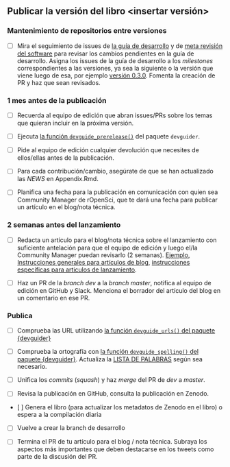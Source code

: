 ## Publicar la versión del libro <insertar versión>

### Mantenimiento de repositorios entre versiones

- [ ] Mira el seguimiento de issues de [la guía de desarrollo](https://github.com/ropensci/dev_guide/issues) y de [meta revisión del software](https://github.com/ropensci/software-review-meta/issues) para revisar los cambios pendientes en la guía de desarrollo. Asigna los issues de la guía de desarrollo a los *milestones* correspondientes a las versiones, ya sea la siguiente o la versión que viene luego de esa, por ejemplo [versión 0.3.0](https://github.com/ropensci/dev_guide/milestone/2). Fomenta la creación de PR y haz que sean revisados.

### 1 mes antes de la publicación

- [ ] Recuerda al equipo de edición que abran issues/PRs sobre los temas que quieran incluir en la próxima versión.

- [ ] Ejecuta [la función `devguide_prerelease()`](https://github.com/ropensci-org/devguider) del paquete `devguider`.

- [ ] Pide al equipo de edición cualquier devolución que necesites de ellos/ellas antes de la publicación.

- [ ] Para cada contribución/cambio, asegúrate de que se han actualizado las *NEWS* en Appendix.Rmd.

- [ ] Planifica una fecha para la publicación en comunicación con quien sea Community Manager de rOpenSci, que te dará una fecha para publicar un artículo en el blog/nota técnica.

### 2 semanas antes del lanzamiento

- [ ] Redacta un artículo para el blog/nota técnica sobre el lanzamiento con suficiente antelación para que el equipo de edición y luego el/la Community Manager puedan revisarlo (2 semanas). [Ejemplo](https://github.com/ropensci/roweb3/pull/291), [Instrucciones generales para artículos de blog](https://github.com/ropensci/roweb2#contributing-a-blog-post), [instrucciones específicas para articulos de lanzamiento](#releaseblogpost).

- [ ] Haz un PR de la *branch dev* a la *branch master*, notifica al equipo de edición en GitHub y Slack. Menciona el borrador del artículo del blog en un comentario en ese PR.

### Publica

- [ ] Comprueba las URL utilizando [la función `devguide_urls()` del paquete {devguider}](https://github.com/ropensci-org/devguider)

- [ ] Comprueba la ortografía con [la función `devguide_spelling()` del paquete {devguider}](https://github.com/ropensci-org/devguider). Actualiza la [LISTA DE PALABRAS](https://github.com/ropensci/dev_guide/blob/master/inst/WORDLIST) según sea necesario.

- [ ] Unifica los *commits* (*squash*) y haz *merge* del PR de *dev* a *master*.

- [ ] Revisa la publicación en GitHub, consulta la publicación en Zenodo.

- \[ \] Genera el libro (para actualizar los metadatos de Zenodo en el libro) o espera a la compilación diaria

- [ ] Vuelve a crear la branch de desarrollo

- [ ] Termina el PR de tu artículo para el blog / nota técnica. Subraya los aspectos más importantes que deben destacarse en los tweets como parte de la discusión del PR.


